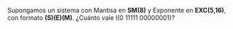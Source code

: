 Supongamos un sistema con Mantisa en **SM(8)** y Exponente en **EXC(5,16)**, con formato **(S)(E)(M)**. 
¿Cuánto vale I(0 11111 00000001)? 
